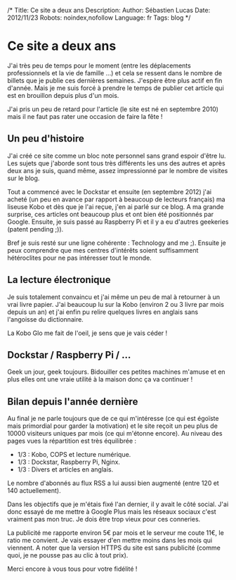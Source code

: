 /*
Title: Ce site a deux ans
Description: 
Author: Sébastien Lucas
Date: 2012/11/23
Robots: noindex,nofollow
Language: fr
Tags: blog
*/
# Ce site a deux ans

J'ai très peu de temps pour le moment (entre les déplacements professionnels et la vie de famille ...) et cela se ressent dans le nombre de billets que je publie ces dernières semaines. J'espère être plus actif en fin d'année. Mais je me suis forcé à prendre le temps de publier cet article qui est en brouillon depuis plus d'un mois.

J'ai pris un peu de retard pour l'article (le site est né en septembre 2010) mais il ne faut pas rater une occasion de faire la fête !


## Un peu d'histoire

J'ai créé ce site comme un bloc note personnel sans grand espoir d'être lu. Les sujets que j'aborde sont tous très différents les uns des autres et après deux ans je suis, quand même, assez impressionné par le nombre de visites sur le blog.

Tout a commencé avec le Dockstar et ensuite (en septembre 2012) j'ai acheté (un peu en avance par rapport à beaucoup de lecteurs français) ma liseuse Kobo et dès que je l'ai reçue, j'en ai parlé sur ce blog. A ma grande surprise, ces articles ont beaucoup plus et ont bien été positionnés par Google. Ensuite, je suis passé au Raspberry Pi et il y a eu d'autres geekeries (patent pending ;)). 

Bref je suis resté sur une ligne cohérente : Technology and me ;). Ensuite je peux comprendre que mes centres d'intérêts soient suffisamment hétéroclites pour ne pas intéresser tout le monde.
## La lecture électronique

Je suis totalement convaincu et j'ai même un peu de mal à retourner à un vrai livre papier. J'ai beaucoup lu sur la Kobo (environ 2 ou 3 livre par mois depuis un an) et j'ai enfin pu relire quelques livres en anglais sans l'angoisse du dictionnaire.

La Kobo Glo me fait de l'oeil, je sens que je vais céder !
## Dockstar / Raspberry Pi / ...

Geek un jour, geek toujours. Bidouiller ces petites machines m'amuse et en plus elles ont une vraie utilité à la maison donc ça va continuer !
## Bilan depuis l'année dernière

Au final je ne parle toujours que de ce qui m'intéresse (ce qui est égoïste mais primordial pour garder la motivation) et le site reçoit un peu plus de 10000 visiteurs uniques par mois (ce qui m'étonne encore). Au niveau des pages vues la répartition est très équilibrée :
*	1/3 : Kobo, COPS et lecture numérique.
*	1/3 : Dockstar, Raspberry Pi, Nginx.
*	1/3 : Divers et articles en anglais.
  
Le nombre d'abonnés au flux RSS a lui aussi bien augmenté (entre 120 et 140 actuellement).

Dans les objectifs que je m'étais fixé l'an dernier, il y avait le côté social. J'ai donc essayé de me mettre à Google Plus mais les réseaux sociaux c'est vraiment pas mon truc. Je dois être trop vieux pour ces conneries.
 
La publicité me rapporte environ 5€ par mois et le serveur me coute 11€, le ratio me convient. Je vais essayer d'en mettre moins dans les mois qui viennent. A noter que la version HTTPS du site est sans publicité (comme quoi, je ne pousse pas au clic à tout prix).

Merci encore à vous tous pour votre fidélité !
